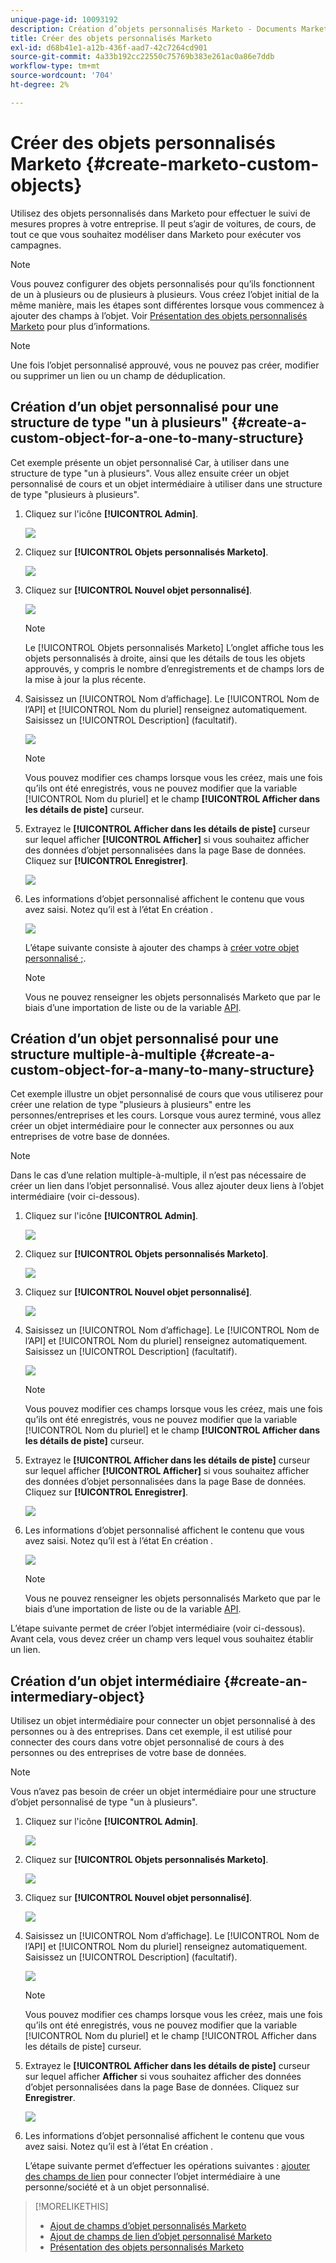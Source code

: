 ```yaml
---
unique-page-id: 10093192
description: Création d’objets personnalisés Marketo - Documents Marketo - Documentation du produit
title: Créer des objets personnalisés Marketo
exl-id: d68b41e1-a12b-436f-aad7-42c7264cd901
source-git-commit: 4a33b192cc22550c75769b383e261ac0a86e7ddb
workflow-type: tm+mt
source-wordcount: '704'
ht-degree: 2%

---
```


# Créer des objets personnalisés Marketo {#create-marketo-custom-objects}

Utilisez des objets personnalisés dans Marketo pour effectuer le suivi de mesures propres à votre entreprise. Il peut s’agir de voitures, de cours, de tout ce que vous souhaitez modéliser dans Marketo pour exécuter vos campagnes.

>[!NOTE]
>
>Vous pouvez configurer des objets personnalisés pour qu’ils fonctionnent de un à plusieurs ou de plusieurs à plusieurs. Vous créez l’objet initial de la même manière, mais les étapes sont différentes lorsque vous commencez à ajouter des champs à l’objet. Voir  [Présentation des objets personnalisés Marketo](/help/marketo/product-docs/administration/marketo-custom-objects/understanding-marketo-custom-objects.md) pour plus d’informations.

>[!NOTE]
>
>Une fois l’objet personnalisé approuvé, vous ne pouvez pas créer, modifier ou supprimer un lien ou un champ de déduplication.

## Création d’un objet personnalisé pour une structure de type &quot;un à plusieurs&quot; {#create-a-custom-object-for-a-one-to-many-structure}

Cet exemple présente un objet personnalisé Car, à utiliser dans une structure de type &quot;un à plusieurs&quot;. Vous allez ensuite créer un objet personnalisé de cours et un objet intermédiaire à utiliser dans une structure de type &quot;plusieurs à plusieurs&quot;.

1. Cliquez sur l&#39;icône **[!UICONTROL Admin]**.

   ![](assets/create-marketo-custom-objects-1.png)

1. Cliquez sur **[!UICONTROL Objets personnalisés Marketo]**.

   ![](assets/create-marketo-custom-objects-2.png)

1. Cliquez sur **[!UICONTROL Nouvel objet personnalisé]**.

   ![](assets/create-marketo-custom-objects-3.png)

   >[!NOTE]
   >
   >Le [!UICONTROL Objets personnalisés Marketo] L’onglet affiche tous les objets personnalisés à droite, ainsi que les détails de tous les objets approuvés, y compris le nombre d’enregistrements et de champs lors de la mise à jour la plus récente.

1. Saisissez un [!UICONTROL Nom d’affichage]. Le [!UICONTROL Nom de l’API] et [!UICONTROL Nom du pluriel] renseignez automatiquement. Saisissez un [!UICONTROL Description] (facultatif).

   ![](assets/create-marketo-custom-objects-4.png)

   >[!NOTE]
   >
   >Vous pouvez modifier ces champs lorsque vous les créez, mais une fois qu’ils ont été enregistrés, vous ne pouvez modifier que la variable [!UICONTROL Nom du pluriel] et le champ **[!UICONTROL Afficher dans les détails de piste]** curseur.

1. Extrayez le **[!UICONTROL Afficher dans les détails de piste]** curseur sur lequel afficher **[!UICONTROL Afficher]** si vous souhaitez afficher des données d’objet personnalisées dans la page Base de données. Cliquez sur **[!UICONTROL Enregistrer]**.

   ![](assets/create-marketo-custom-objects-5.png)

1. Les informations d’objet personnalisé affichent le contenu que vous avez saisi. Notez qu’il est à l’état En création .

   ![](assets/create-marketo-custom-objects-6.png)

   L’étape suivante consiste à ajouter des champs à [créer votre objet personnalisé ;](/help/marketo/product-docs/administration/marketo-custom-objects/add-marketo-custom-object-fields.md).

   >[!NOTE]
   >
   >Vous ne pouvez renseigner les objets personnalisés Marketo que par le biais d’une importation de liste ou de la variable [API](https://developers.marketo.com/documentation/rest/).

## Création d’un objet personnalisé pour une structure multiple-à-multiple {#create-a-custom-object-for-a-many-to-many-structure}

Cet exemple illustre un objet personnalisé de cours que vous utiliserez pour créer une relation de type &quot;plusieurs à plusieurs&quot; entre les personnes/entreprises et les cours. Lorsque vous aurez terminé, vous allez créer un objet intermédiaire pour le connecter aux personnes ou aux entreprises de votre base de données.

>[!NOTE]
>
>Dans le cas d’une relation multiple-à-multiple, il n’est pas nécessaire de créer un lien dans l’objet personnalisé. Vous allez ajouter deux liens à l’objet intermédiaire (voir ci-dessous).

1. Cliquez sur l&#39;icône **[!UICONTROL Admin]**.

   ![](assets/create-marketo-custom-objects-7.png)

1. Cliquez sur **[!UICONTROL Objets personnalisés Marketo]**.

   ![](assets/create-marketo-custom-objects-8.png)

1. Cliquez sur **[!UICONTROL Nouvel objet personnalisé]**.

   ![](assets/create-marketo-custom-objects-9.png)

1. Saisissez un [!UICONTROL Nom d’affichage]. Le [!UICONTROL Nom de l’API] et [!UICONTROL Nom du pluriel] renseignez automatiquement. Saisissez un [!UICONTROL Description] (facultatif).

   ![](assets/create-marketo-custom-objects-10.png)

   >[!NOTE]
   >
   >Vous pouvez modifier ces champs lorsque vous les créez, mais une fois qu’ils ont été enregistrés, vous ne pouvez modifier que la variable [!UICONTROL Nom du pluriel] et le champ **[!UICONTROL Afficher dans les détails de piste]** curseur.

1. Extrayez le **[!UICONTROL Afficher dans les détails de piste]** curseur sur lequel afficher **[!UICONTROL Afficher]** si vous souhaitez afficher des données d’objet personnalisées dans la page Base de données. Cliquez sur **[!UICONTROL Enregistrer]**.

   ![](assets/create-marketo-custom-objects-11.png)

1. Les informations d’objet personnalisé affichent le contenu que vous avez saisi. Notez qu’il est à l’état En création .

   ![](assets/create-marketo-custom-objects-12.png)

   >[!NOTE]
   >
   >Vous ne pouvez renseigner les objets personnalisés Marketo que par le biais d’une importation de liste ou de la variable [API](https://developers.marketo.com/documentation/rest/).

L’étape suivante permet de créer l’objet intermédiaire (voir ci-dessous). Avant cela, vous devez créer un champ vers lequel vous souhaitez établir un lien.

## Création d’un objet intermédiaire {#create-an-intermediary-object}

Utilisez un objet intermédiaire pour connecter un objet personnalisé à des personnes ou à des entreprises. Dans cet exemple, il est utilisé pour connecter des cours dans votre objet personnalisé de cours à des personnes ou des entreprises de votre base de données.

>[!NOTE]
>
>Vous n’avez pas besoin de créer un objet intermédiaire pour une structure d’objet personnalisé de type &quot;un à plusieurs&quot;.

1. Cliquez sur l&#39;icône **[!UICONTROL Admin]**.

   ![](assets/create-marketo-custom-objects-13.png)

1. Cliquez sur **[!UICONTROL Objets personnalisés Marketo]**.

   ![](assets/create-marketo-custom-objects-14.png)

1. Cliquez sur **[!UICONTROL Nouvel objet personnalisé]**.

   ![](assets/create-marketo-custom-objects-15.png)

1. Saisissez un [!UICONTROL Nom d’affichage]. Le [!UICONTROL Nom de l’API] et [!UICONTROL Nom du pluriel] renseignez automatiquement. Saisissez un [!UICONTROL Description] (facultatif).

   ![](assets/create-marketo-custom-objects-16.png)

   >[!NOTE]
   >
   >Vous pouvez modifier ces champs lorsque vous les créez, mais une fois qu’ils ont été enregistrés, vous ne pouvez modifier que la variable [!UICONTROL Nom du pluriel] et le champ [!UICONTROL Afficher dans les détails de piste] curseur.

1. Extrayez le **[!UICONTROL Afficher dans les détails de piste]** curseur sur lequel afficher **Afficher** si vous souhaitez afficher des données d’objet personnalisées dans la page Base de données. Cliquez sur **Enregistrer**.

   ![](assets/create-marketo-custom-objects-17.png)

1. Les informations d’objet personnalisé affichent le contenu que vous avez saisi. Notez qu’il est à l’état En création .

   L’étape suivante permet d’effectuer les opérations suivantes : [ajouter des champs de lien](/help/marketo/product-docs/administration/marketo-custom-objects/add-marketo-custom-object-link-fields.md) pour connecter l’objet intermédiaire à une personne/société et à un objet personnalisé.

>[!MORELIKETHIS]
>
>* [Ajout de champs d’objet personnalisés Marketo](/help/marketo/product-docs/administration/marketo-custom-objects/add-marketo-custom-object-fields.md)
>* [Ajout de champs de lien d’objet personnalisé Marketo](/help/marketo/product-docs/administration/marketo-custom-objects/add-marketo-custom-object-link-fields.md)
>* [Présentation des objets personnalisés Marketo](/help/marketo/product-docs/administration/marketo-custom-objects/understanding-marketo-custom-objects.md)


